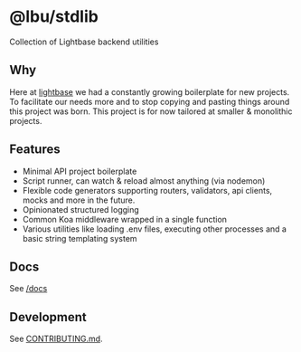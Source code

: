 # @lbu/stdlib

Collection of Lightbase backend utilities

## Why

Here at [lightbase](https://lightbase.nl) we had a constantly growing
boilerplate for new projects. To facilitate our needs more and to stop copying
and pasting things around this project was born. This project is for now
tailored at smaller & monolithic projects.

## Features

- Minimal API project boilerplate
- Script runner, can watch & reload almost anything (via nodemon)
- Flexible code generators supporting routers, validators, api clients, mocks
  and more in the future.
- Opinionated structured logging
- Common Koa middleware wrapped in a single function
- Various utilities like loading .env files, executing other processes and a
  basic string templating system

## Docs

See [/docs](/docs/README.md)

## Development

See [CONTRIBUTING.md](/CONTRIBUTING.md).
